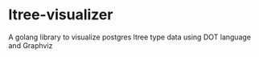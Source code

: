 # ltree-visualizer
A golang library to visualize postgres ltree type data using DOT language and Graphviz
